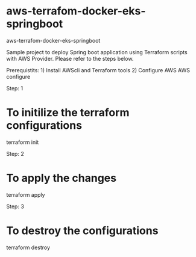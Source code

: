 # aws-terrafom-docker-eks-springboot
aws-terrafom-docker-eks-springboot

Sample project to deploy Spring boot application using Terraform scripts with AWS Provider.
Please refer to the steps below.

Prerequistits:
    1) Install AWScli and Terraform tools
    2) Configure AWS 
        AWS configure

Step: 1
# To initilize the terraform configurations
terraform init

Step: 2
# To apply the changes
terraform apply

Step: 3
# To destroy the configurations
terraform destroy
